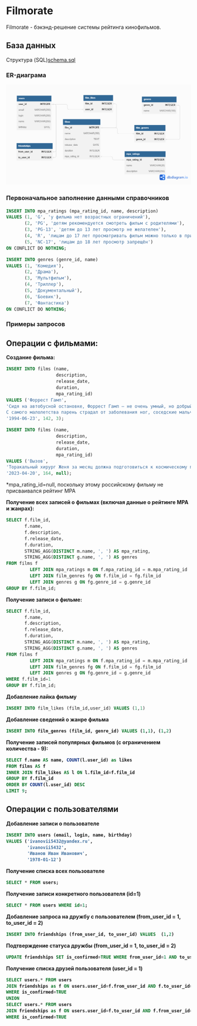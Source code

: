 # Filmorate
Filmorate - бэкэнд-решение системы рейтинга кинофильмов.

## База данных

Структура (SQL)[schema.sql](src/main/resources/schema.sql)

### ER-диаграма
![ER diagram](src/main/resources/schema.png)

### Первоначальное заполнение данными справочников

```SQL
INSERT INTO mpa_ratings (mpa_rating_id, name, description) 
VALUES (1, 'G', 'у фильма нет возрастных ограничений'),
       (2, 'PG', 'детям рекомендуется смотреть фильм с родителями'),
       (3, 'PG-13', 'детям до 13 лет просмотр не желателен'),
       (4, 'R', 'лицам до 17 лет просматривать фильм можно только в присутствии взрослого'),
       (5, 'NC-17', 'лицам до 18 лет просмотр запрещён')
ON CONFLICT DO NOTHING;
```

```SQL
INSERT INTO genres (genre_id, name) 
VALUES (1, 'Комедия'),
       (2, 'Драма'),
       (3, 'Мультфильм'),
       (4, 'Триллер'),
       (5, 'Документальный'),
       (6, 'Боевик'),
       (7, 'Фантастика')
ON CONFLICT DO NOTHING;
```

### Примеры запросов

<h2>Операции с фильмами:</h2>

<b>Создание фильма:</b>

```SQL
INSERT INTO films (name,
                   description,
                   release_date,
                   duration,
                   mpa_rating_id)
VALUES ('Форрест Гамп', 
'Сидя на автобусной остановке, Форрест Гамп — не очень умный, но добрый и открытый парень — рассказывает случайным встречным историю своей необыкновенной жизни.
С самого малолетства парень страдал от заболевания ног, соседские мальчишки дразнили его, но в один прекрасный день Форрест открыл в себе невероятные способности к бегу. Подруга детства Дженни всегда его поддерживала и защищала, но вскоре дороги их разошлись...', 
'1994-06-23', 142, 3);
```

```SQL
INSERT INTO films (name,
                   description,
                   release_date,
                   duration,
                   mpa_rating_id)
VALUES ('Вызов', 
'Торакальный хирург Женя за месяц должна подготовиться к космическому полету, чтобы отправиться на МКС и спасти заболевшего космонавта. Ей придётся преодолеть неуверенность и страхи, а также провести сложнейшую операцию в условиях невесомости, от которой зависят шансы космонавта вернуться на Землю живым.', 
'2023-04-20', 164, null);
```

*mpa_rating_id=null, поскольку этому российскому фильму не присваивался рейтинг MPA

<b>Получение всех записей о фильмах (включая данные о рейтинге MPA и жанрах):</b>

```SQL
SELECT f.film_id,
       f.name,
       f.description,
       f.release_date,
       f.duration,
       STRING_AGG(DISTINCT m.name, ', ') AS mpa_rating,
       STRING_AGG(DISTINCT g.name, ', ') AS genres
FROM films f
         LEFT JOIN mpa_ratings m ON f.mpa_rating_id = m.mpa_rating_id
         LEFT JOIN film_genres fg ON f.film_id = fg.film_id
         LEFT JOIN genres g ON fg.genre_id = g.genre_id
GROUP BY f.film_id;
```

<b>Получение записи о фильме:</b>

```SQL
SELECT f.film_id,
       f.name,
       f.description,
       f.release_date,
       f.duration,
       STRING_AGG(DISTINCT m.name, ', ') AS mpa_rating,
       STRING_AGG(DISTINCT g.name, ', ') AS genres
FROM films f
         LEFT JOIN mpa_ratings m ON f.mpa_rating_id = m.mpa_rating_id
         LEFT JOIN film_genres fg ON f.film_id = fg.film_id
         LEFT JOIN genres g ON fg.genre_id = g.genre_id
WHERE f.film_id=1		 
GROUP BY f.film_id;
```

<b>Добавление лайка фильму</b>

```SQL
INSERT INTO film_likes (film_id,user_id) VALUES (1,1)
```

<b>Добавление сведений о жанре фильма

```SQL
INSERT INTO film_genres (film_id, genre_id) VALUES (1,1), (1,2)
```

<b>Получение записей популярных фильмов (с ограничением количества - 9):</b>

```SQL
SELECT f.name AS name, COUNT(l.user_id) as likes
FROM films AS f
INNER JOIN film_likes AS l ON l.film_id=f.film_id
GROUP BY f.film_id
ORDER BY COUNT(l.user_id) DESC
LIMIT 9;
```

<h2>Операции с пользователями</h2>

<b>Добавление записи о пользователе</b>

```SQL
INSERT INTO users (email, login, name, birthday)  
VALUES ('ivanovii5432@yandex.ru', 
        'ivanovii5432', 
        'Иванов Иван Иванович', 
        '1978-01-12')
```

<b>Получение списка всех пользователе</b>

```SQL
SELECT * FROM users;
```

<b>Получение записи конкретного пользователя (id=1)</b>

```SQL
SELECT * FROM users WHERE id=1;
```

<b>Добавление запроса на дружбу с пользователем (from_user_id = 1, to_user_id = 2)</b>

```SQL
INSERT INTO friendships (from_user_id, to_user_id) VALUES  (1,2)
```

<b>Подтверждение статуса дружбы (from_user_id = 1, to_user_id = 2)</b>

```SQL
UPDATE friendships SET is_confirmed=TRUE WHERE from_user_id=1 AND to_user_id=2
```

<b>Получение списка друзей пользователя (user_id = 1)</b>

```SQL
SELECT users.* FROM users
JOIN friendships as f ON users.user_id=f.from_user_id AND f.to_user_id=1
WHERE is_confirmed=TRUE
UNION
SELECT users.* FROM users
JOIN friendships as f ON users.user_id=f.to_user_id AND f.from_user_id=1
WHERE is_confirmed=TRUE
```
